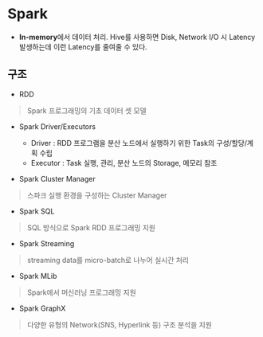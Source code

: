 # Spark

- **In-memory**에서 데이터 처리. Hive를 사용하면 Disk, Network I/O 시 Latency 발생하는데 이런 Latency를 줄여줄 수 있다.

## 구조

- RDD
> Spark 프로그래밍의 기초 데이터 셋 모델

- Spark Driver/Executors
  - Driver : RDD 프로그램을 분산 노드에서 실행하기 위한 Task의 구성/할당/계획 수립
  - Executor : Task 실행, 관리, 분산 노드의 Storage, 메모리 참조

- Spark Cluster Manager
> 스파크 실행 환경을 구성하는 Cluster Manager

- Spark SQL
> SQL 방식으로 Spark RDD 프로그래밍 지원

- Spark Streaming
> streaming data를 micro-batch로 나누어 실시간 처리

- Spark MLib
> Spark에서 머신러닝 프로그래밍 지원

- Spark GraphX
> 다양한 유형의 Network(SNS, Hyperlink 등) 구조 분석을 지원 

